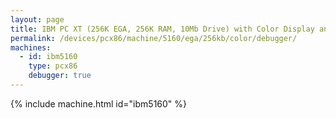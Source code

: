 ```yaml
---
layout: page
title: IBM PC XT (256K EGA, 256K RAM, 10Mb Drive) with Color Display and Debugger
permalink: /devices/pcx86/machine/5160/ega/256kb/color/debugger/
machines:
  - id: ibm5160
    type: pcx86
    debugger: true
---
```


{% include machine.html id="ibm5160" %}
